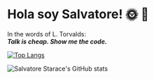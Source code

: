 # Hola soy Salvatore! :sun_with_face: :palm_tree:
In the words of L. Torvalds:\
__*Talk is cheap. Show me the code.*__


[![Top Langs](https://github-readme-stats.vercel.app/api/top-langs/?username=Salvatore-tech&layout=compact&theme=radical)](https://github.com/Salvatore-tech/github-readme-stats)


![Salvatore Starace's GitHub stats](https://github-readme-stats.vercel.app/api?username=Salvatore-tech&show_icons=true&layout=compact&theme=radical)

